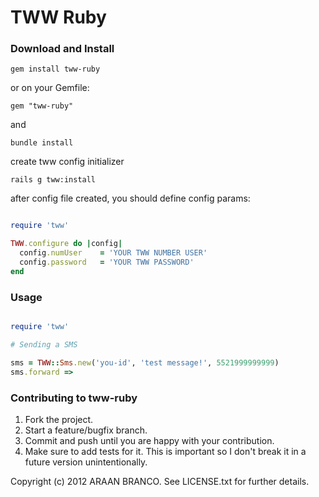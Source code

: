# TWW Ruby

### Download and Install
```
gem install tww-ruby
```

or on your Gemfile:
```
gem "tww-ruby"
```

and
```
bundle install
```

create tww config initializer
```
rails g tww:install
```

after config file created, you should define config params:

```ruby

require 'tww'

TWW.configure do |config|
  config.numUser	= 'YOUR TWW NUMBER USER'
  config.password 	= 'YOUR TWW PASSWORD'
end

```

### Usage

```ruby

require 'tww'

# Sending a SMS

sms = TWW::Sms.new('you-id', 'test message!', 5521999999999)
sms.forward =>

```


### Contributing to tww-ruby

1. Fork the project.
2. Start a feature/bugfix branch.
3. Commit and push until you are happy with your contribution.
4. Make sure to add tests for it. This is important so I don't break it in a future version unintentionally.


Copyright (c) 2012 ARAAN BRANCO. See LICENSE.txt for
further details.
